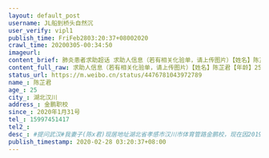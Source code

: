 ```yaml
---
layout: default_post
username: JL船到桥头自然沉
user_verify: vipl1
publish_time: FriFeb2803:20:37+08002020
crawl_time: 20200305-00:34:50
imageurl: 
content_brief: 肺炎患者求助超话 求助人信息（若有相关化验单，请上传图片）【姓名】陈芷君【年龄】25【所在城市】湖北汉川【所在小区、社区】金鹏职校【患病时间】2020年1月31号【联系方式】●●●【其他紧急联系人】【病情描述】 #提问武汉#我妻子(陈x君)现居地址湖北省孝感市汉川市体育管路金鹏 ...全文
content_full_raw: 求助人信息（若有相关化验单，请上传图片）【姓名】陈芷君【年龄】25【所在城市】湖北汉川【所在小区、社区】金鹏职校【患病时间】2020年1月31号【联系方式】●●●【其他紧急联系人】【病情描述】#提问武汉#我妻子(陈x君)现居地址湖北省孝感市汉川市体育管路金鹏校，现在因2019年7月份切脾手术引发的肠系膜血栓，现在病情加重出现水肿伴随着强烈剧痛，现在出现肝昏迷情况比较危机，联系了武汉协和医院和武汉同济医院都没有开放病床，医生建议我们转三甲医院,我们想转到湖北省人民医院但是现在转过去需要核酸检测结果48小时以内的，但是医院现在没有试纸，检测出结果还需要两天，但问题是现在我们不能等时间就是生命现在她还年轻才25岁我希望她能活下去，多一份希望，希望汉川到武汉有一条绿色的救治通道.
status_url: https://m.weibo.cn/status/4476781043972789
name_: 陈芷君
age_: 25
city_: 湖北汉川
address_: 金鹏职校
since_: 2020年1月31号
tel_: 15997451417
tel2_: 
desc_: #提问武汉#我妻子(陈x君)现居地址湖北省孝感市汉川市体育管路金鹏校，现在因2019年7月份切脾手术引发的肠系膜血栓，现在病情加重出现水肿伴随着强烈剧痛，现在出现肝昏迷情况比较危机，联系了武汉协和医院和武汉同济医院都没有开放病床，医生建议我们转三甲医院,我们想转到湖北省人民医院但是现在转过去需要核酸检测结果48小时以内的，但是医院现在没有试纸，检测出结果还需要两天，但问题是现在我们不能等时间就是生命现在她还年轻才25岁我希望她能活下去，多一份希望，希望汉川到武汉有一条绿色的救治通道.
publish_timestamp: 2020-02-28 03:20:37+08:00
---
```


